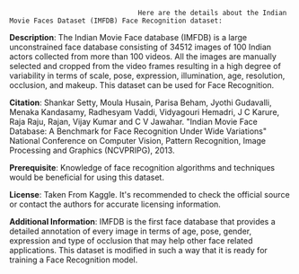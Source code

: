                                     Here are the details about the Indian Movie Faces Dataset (IMFDB) Face Recognition dataset:

**Description**:
The Indian Movie Face database (IMFDB) is a large unconstrained face database consisting of 34512 images of 100 Indian actors collected from more than 100 videos. All the images are manually selected and cropped from the video frames resulting in a high degree of variability in terms of scale, pose, expression, illumination, age, resolution, occlusion, and makeup. This dataset can be used for Face Recognition.

**Citation**:
Shankar Setty, Moula Husain, Parisa Beham, Jyothi Gudavalli, Menaka Kandasamy, Radhesyam Vaddi, Vidyagouri Hemadri, J C Karure, Raja Raju, Rajan, Vijay Kumar and C V Jawahar. "Indian Movie Face Database: A Benchmark for Face Recognition Under Wide Variations" National Conference on Computer Vision, Pattern Recognition, Image Processing and Graphics (NCVPRIPG), 2013.

**Prerequisite**:
Knowledge of face recognition algorithms and techniques would be beneficial for using this dataset.

**License**:
Taken From Kaggle. It's recommended to check the official source or contact the authors for accurate licensing information.

**Additional Information**:
IMFDB is the first face database that provides a detailed annotation of every image in terms of age, pose, gender, expression and type of occlusion that may help other face related applications. This dataset is modified in such a way that it is ready for training a Face Recognition model.
